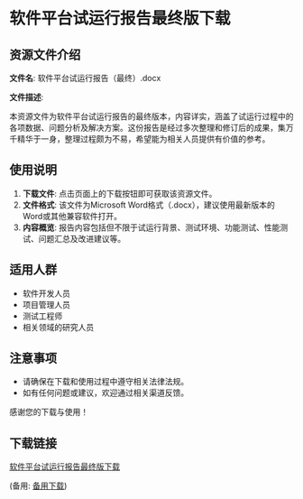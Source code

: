 # 软件平台试运行报告最终版下载

## 资源文件介绍

**文件名**: 软件平台试运行报告（最终）.docx

**文件描述**: 

本资源文件为软件平台试运行报告的最终版本，内容详实，涵盖了试运行过程中的各项数据、问题分析及解决方案。这份报告是经过多次整理和修订后的成果，集万千精华于一身，整理过程颇为不易，希望能为相关人员提供有价值的参考。

## 使用说明

1. **下载文件**: 点击页面上的下载按钮即可获取该资源文件。
2. **文件格式**: 该文件为Microsoft Word格式（.docx），建议使用最新版本的Word或其他兼容软件打开。
3. **内容概览**: 报告内容包括但不限于试运行背景、测试环境、功能测试、性能测试、问题汇总及改进建议等。

## 适用人群

- 软件开发人员
- 项目管理人员
- 测试工程师
- 相关领域的研究人员

## 注意事项

- 请确保在下载和使用过程中遵守相关法律法规。
- 如有任何问题或建议，欢迎通过相关渠道反馈。

感谢您的下载与使用！

## 下载链接
[软件平台试运行报告最终版下载](https://pan.quark.cn/s/c6ce1a1c6c5e) 

(备用: [备用下载](https://pan.baidu.com/s/1K8d8gIHqvdDjyYDvGB0upA?pwd=1234))

